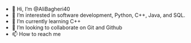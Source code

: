 - 👋 Hi, I’m @AliBagheri40
- 👀 I’m interested in software development, Python, C++, Java, and SQL.
- 🌱 I’m currently learning C++
- 💞️ I’m looking to collaborate on Git and Github
- 📫 How to reach me 

<!---
AliBagheri40/AliBagheri40 is a ✨ special ✨ repository because its `README.md` (this file) appears on your GitHub profile.
You can click the Preview link to take a look at your changes.
--->
